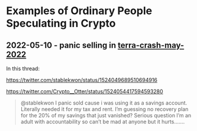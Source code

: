 # Examples of Ordinary People Speculating in Crypto

## 2022-05-10 - panic selling in [terra-crash-may-2022](terra-crash-may-2022.md)

In this thread:

https://twitter.com/stablekwon/status/1524049689510694916

https://twitter.com/Crypto__Otter/status/1524054417594593280

> @stablekwon I panic sold cause i was using it as a savings account. Literally needed it for my tax and rent. I’m guessing no recovery plan for the 20% of my savings that just vanished? Serious question I’m an adult with accountability so can’t be mad at anyone but it hurts…….